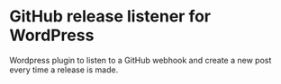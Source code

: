 # GitHub release listener for WordPress
Wordpress plugin to listen to a GitHub webhook and create a new post every time a release is made.
